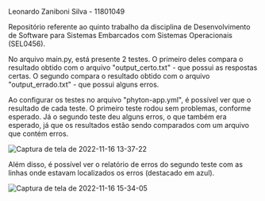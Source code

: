Leonardo Zaniboni Silva - 11801049

Repositório referente ao quinto trabalho da disciplina de Desenvolvimento de Software para Sistemas Embarcados com Sistemas Operacionais (SEL0456).

No arquivo main.py, está presente 2 testes. O primeiro deles compara o resultado obtido com o arquivo "output_certo.txt" - que possui as respostas certas. O segundo compara o resultado obtido com o arquivo "output_errado.txt" - que possui alguns erros.

Ao configurar os testes no arquivo "phyton-app.yml", é possível ver que o resultado de cada teste. O primeiro teste rodou sem problemas, conforme esperado. Já o segundo teste deu alguns erros, o que também era esperado, já que os resultados estão sendo comparados com um arquivo que contém erros.

![Captura de tela de 2022-11-16 13-37-22](https://user-images.githubusercontent.com/65432723/202297266-084df8e9-8e94-4097-acd2-8181047bf2fa.png)

Além disso, é possível ver o relatório de erros do segundo teste com as linhas onde estavam localizados os erros (destacado em azul).

![Captura de tela de 2022-11-16 15-34-05](https://user-images.githubusercontent.com/65432723/202300529-22bc289c-2965-4bb9-aac3-d61b46095eb5.png)
